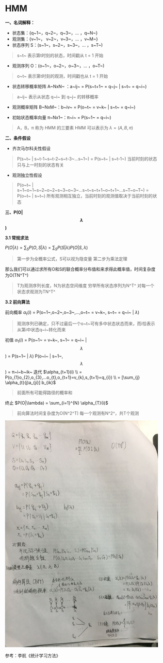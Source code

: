 # HMM

**一、名词解释：**

- 状态集：{q~1~，q~2~，q~3~，... ，q~N~}
- 观测集：{v~1~， v~2~，v~3~，... ，v~M~}
- 状态序列 S：(s~1~，s~2~，s~3~，... ，s~T~)
> s~t~ 表示第t时刻的状态，时间戳从 t = 1 开始

- 观测序列 O：(o~1~，o~2~，o~3~，... ，o~T~)
> o~t~ 表示第t时刻的观测，时间戳也从 t = 1 开始

- 状态转移概率矩阵 A~NxN~ ：a~ij~ = P(s~t+1~ = q~j~ | s~t~ = q~i~)
> a~ij~ 表示从状态 q~i~ 到 q~j~ 的转移概率

- 观测概率矩阵 B~NxM~：b~iv~ = P(o~t~ = v~k~ | s~t~ = q~i~)

- 初始状态概率向量 π~Nx1~：π~i~ = P(s~1~ = q~i~)

> A，B，π 称为 HMM 的三要素
> HMM 可以表示为 $\lambda = (A,B,π)$



**二、条件假设**

- 齐次马尔科夫性假设
> P(s~t~ | s~t-1~s~t-2~s~t-3~...s~1~) = P(s~t~ | s~t-1~)
> 当前时刻的状态只与上一时刻的状态有关

- 观测独立性假设
> P(o~t~ | s~1~o~1~s~2~o~2~s~3~o~3~...s~t~s~t+1~o~t+1~...s~T~o~T~) = P(o~t~ | s~t~)
> 所有观测相互独立，当前时刻的观测值取决于当前时刻的状态



**三、P(O|$$\lambda$$)**

**3.1 常规求法**

$P(O|\lambda) = \sum_S P(O,S|\lambda) = \sum_S P(S|\lambda)P(O|S,\lambda)$
> 第一步为全概率公式，S可以视为隐变量
> 第二步为乘法定理

那么我们可以通过求所有O和S的联合概率分布值和来求得此概率值，时间复杂度为O(TN^T^)
> T为观测序列长度，N为状态空间维度
> 穷举所有状态序列为N^T^
> 对每一个状态求观测为TN^T^

**3.2 前向算法**

前向概率 $\alpha_{t}(i)$ = P(o~1~,o~2~,o~3~,...,o~t~ = v~k~, s~t~ = q~i~ | $\lambda$)

> 观测序列已确定，只不过最后一个o~t~可有多中状态状态而来，而i恰表示从第i中状态q~i~转化而来

初值 $\alpha_{1}(i)$ = P(o~1~ = v~k~, s~1~ = q~i~ | $$\lambda$$) = P(s~1~ | $\lambda$) P(o~i~ | s~1~, $$\lambda$$) = π~i~b~ik~
迭代 $\alpha_{t+1}(i) 
\\ = P(o_{1}o_{2},o_{3},...o_{t},o_{t+1}=v_{k},s_{t+1}=q_{i})
\\ = [\sum_{j} \alpha_{t}(j)a_{ji}] b_{ik}$

> 前面所有可能得路径的概率和

终止 $P(O|\lambda) = \sum_{i=1}^{N} \alpha_{T}(i)$

> 前向算法时间复杂度为O(N^2^T)
> 每一个观测有N^2^，共T个观测

![HMM](HMM.jpg)

参考：李航《统计学习方法》

